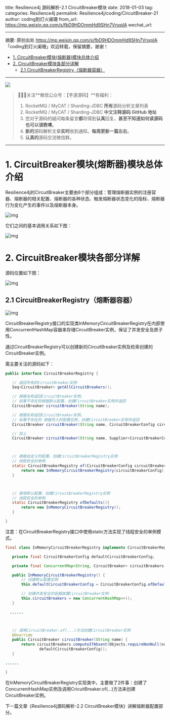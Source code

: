 title: Resilience4j 源码解析-2.1 CircuitBreaker模块
date: 2018-01-03
tag: 
categories: Resilience4j
permalink: Resilience4j/coding/CircuitBreaker-21
author: coding到灯火阑珊
from_url: https://mp.weixin.qq.com/s/fbD9HDOmmHd9SHn7VnxpIA
wechat_url: 

-------

摘要: 原创出处 https://mp.weixin.qq.com/s/fbD9HDOmmHd9SHn7VnxpIA 「coding到灯火阑珊」欢迎转载，保留摘要，谢谢！

- [1. CircuitBreaker模块(熔断器)模块总体介绍](http://www.iocoder.cn/Resilience4j/coding/CircuitBreaker-21/)
- [2. CircuitBreaker模块各部分详解](http://www.iocoder.cn/Resilience4j/coding/CircuitBreaker-21/)
  - [2.1 CircuitBreakerRegistry（熔断器容器）](http://www.iocoder.cn/Resilience4j/coding/CircuitBreaker-21/)

-------

![](http://www.iocoder.cn/images/common/wechat_mp_2017_07_31.jpg)

> 🙂🙂🙂关注**微信公众号：【芋道源码】**有福利：
> 1. RocketMQ / MyCAT / Sharding-JDBC **所有**源码分析文章列表
> 2. RocketMQ / MyCAT / Sharding-JDBC **中文注释源码 GitHub 地址**
> 3. 您对于源码的疑问每条留言**都**将得到**认真**回复。**甚至不知道如何读源码也可以请教噢**。
> 4. **新的**源码解析文章**实时**收到通知。**每周更新一篇左右**。
> 5. **认真的**源码交流微信群。

-------

# 1. CircuitBreaker模块(熔断器)模块总体介绍

Resilience4j的CircuitBreaker主要由6个部分组成：管理熔断器实例的注册容器、熔断器的相关配置、熔断器的各种状态、触发熔断器状态变化的指标、熔断器行为变化产生的事件以及熔断器本身。

![img](http://static.iocoder.cn/696a813141bb899c58edd73179454754)

它们之间的基本调用关系如下图：

![img](http://static.iocoder.cn/f6c6cc1edad8ac12efab5f75c17d9e31)

# 2. CircuitBreaker模块各部分详解

源码位置如下图：

![img](http://static.iocoder.cn/187cda60918407cd86704b4cd0cda34e)

## 2.1 CircuitBreakerRegistry（熔断器容器）

![img](http://static.iocoder.cn/8b1de7bb1a176beed693dcaf40ffc75f)

CircuitBreakerRegistry接口的实现类InMemoryCircuitBreakerRegistry在内部使用ConcurrentHashMap容器来存储CircuitBreaker实例，保证了并发安全及原子性。

通过CircuitBreakerRegistry可以创建新的CircuitBreaker实例及检索创建的CircuitBreaker实例。



需主要关注的源码如下：

```Java
public interface CircuitBreakerRegistry {

   // 返回所有的CircuitBreaker实例
   Seq<CircuitBreaker> getAllCircuitBreakers();

   // 根据名称返回CircuitBreaker实例，
   // 如果不存在则根据默认配置，创建CircuitBreaker实例并返回
   CircuitBreaker circuitBreaker(String name);

   // 根据名称返回CircuitBreaker实例，
   // 如果不存在则 根据传入的配置实例，创建CircuitBreaker实例并返回
   CircuitBreaker circuitBreaker(String name, CircuitBreakerConfig circuitBreakerConfig);

   // 同上
   CircuitBreaker circuitBreaker(String name, Supplier<CircuitBreakerConfig> circuitBreakerConfigSupplier);



   // 根据自定义的配置，创建CircuitBreakerRegistry实例
   // 线程安全的单例
   static CircuitBreakerRegistry of(CircuitBreakerConfig circuitBreakerConfig){
​       return new InMemoryCircuitBreakerRegistry(circuitBreakerConfig);
   }



   // 使用默认配置，创建CircuitBreakerRegistry实例
   // 线程安全的单例
   static CircuitBreakerRegistry ofDefaults(){
​       return new InMemoryCircuitBreakerRegistry();
   }

}
```

注意：在CircuitBreakerRegistry接口中使用static方法实现了线程安全的单例模式。


```Java
final class InMemoryCircuitBreakerRegistry implements CircuitBreakerRegistry {

   private final CircuitBreakerConfig defaultCircuitBreakerConfig;

   private final ConcurrentMap<String, CircuitBreaker> circuitBreakers;

   public InMemoryCircuitBreakerRegistry() {
​       // 创建默认配置实例
​       this.defaultCircuitBreakerConfig = CircuitBreakerConfig.ofDefaults();

​       // 创建并发安全的容器放置CircuitBreaker实例
​       this.circuitBreakers = new ConcurrentHashMap<>();
   }

  ......



   // 调用CircuitBreaker.of(...)方法创建CircuitBreaker实例
   @Override
   public CircuitBreaker circuitBreaker(String name) {
​       return circuitBreakers.computeIfAbsent(Objects.requireNonNull(name, "Name must not be null"), (k) -> CircuitBreaker.of(name,
​               defaultCircuitBreakerConfig));
   }

......

}
```

在InMemoryCircuitBreakerRegistry实现类中，主要做了2件事：创建了ConcurrentHashMap实例及调用CricuitBreaker.of(...)方法来创建CircuitBreaker实例。

下一篇文章《Resilience4j源码解析-2.2 CircuitBreaker模块》讲解熔断器配置部分。

